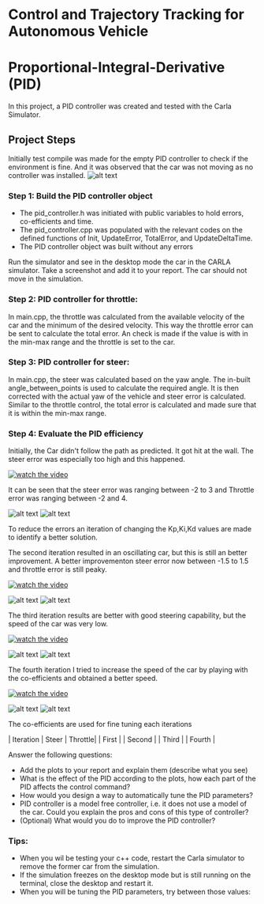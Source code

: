 # Control and Trajectory Tracking for Autonomous Vehicle

# Proportional-Integral-Derivative (PID)

In this project, a PID controller was created and tested with the Carla Simulator.

## Project Steps

Initially test compile was made for the empty PID controller to check if the environment is fine. And it was observed that the car was not moving as no controller was installed. 
![alt text](./img/Notmovingcar.png)



### Step 1: Build the PID controller object
- The pid_controller.h was initiated with public variables to hold errors, co-efficients and time.
- The pid_controller.cpp was populated with the relevant codes on the defined functions of Init, UpdateError, TotalError, and UpdateDeltaTime.
- The PID controller object was built without any errors

Run the simulator and see in the desktop mode the car in the CARLA simulator. Take a screenshot and add it to your report. The car should not move in the simulation.

### Step 2: PID controller for throttle:
In main.cpp, the throttle was calculated from the available velocity of the car and the minimum of the desired velocity. This way the throttle error can be sent to calculate the total error. An check is made if the value is with in the min-max range and the throttle is set to the car.

### Step 3: PID controller for steer:
In main.cpp, the steer was calculated based on the yaw angle. The in-built angle_between_points is used to calculate the required angle. It is then corrected with the actual yaw of the vehicle and steer error is calculated. Similar to the throttle control, the total error is calculated and made sure that it is within the min-max range.

### Step 4: Evaluate the PID efficiency
Initially, the Car didn't follow the path as predicted. It got hit at the wall. The steer error was especially too high and this happened. 

[![watch the video](https://img.youtube.com/vi/FJRQJMcj9ZY/hqdefault.jpg)](https://youtu.be/FJRQJMcj9ZY)

It can be seen that the steer error was ranging between -2 to 3 and Throttle error was ranging between -2 and 4.

![alt text](./img/FirstSteerError.png)
![alt text](./img/FirstThrottleError.png)

To reduce the errors an iteration of changing the Kp,Ki,Kd values are made to identify a better solution.

The second iteration resulted in an oscillating car, but this is still an better improvement. A better improvementon steer error now between -1.5 to 1.5 and throttle error is still peaky.

[![watch the video](https://img.youtube.com/vi/XECklG2G26M/hqdefault.jpg)](https://youtu.be/XECklG2G26M)

![alt text](./img/SecondSteerError.png)
![alt text](./img/SecondThrottleError.png)

The third iteration results are better with good steering capability, but the speed of the car was very low.

[![watch the video](https://img.youtube.com/vi/_ZiO3WRZ2cc/hqdefault.jpg)](https://youtu.be/_ZiO3WRZ2cc)


![alt text](./img/ThirdSteerError.png)
![alt text](./img/ThirdThrottleError.png)

The fourth iteration I tried to increase the speed of the car by playing with the co-efficients and obtained a better speed.

[![watch the video](https://img.youtube.com/vi//hqdefault.jpg)]()

![alt text](./img/FourthSteerError.png)
![alt text](./img/FourthThrottleError.png)

The co-efficients are used for fine tuning each iterations

| Iteration | Steer | Throttle|
| First     |
| Second    |
| Third     |
| Fourth    |


Answer the following questions:
- Add the plots to your report and explain them (describe what you see)
- What is the effect of the PID according to the plots, how each part of the PID affects the control command?
- How would you design a way to automatically tune the PID parameters?
- PID controller is a model free controller, i.e. it does not use a model of the car. Could you explain the pros and cons of this type of controller?
- (Optional) What would you do to improve the PID controller?


### Tips:

- When you wil be testing your c++ code, restart the Carla simulator to remove the former car from the simulation.
- If the simulation freezes on the desktop mode but is still running on the terminal, close the desktop and restart it.
- When you will be tuning the PID parameters, try between those values:


